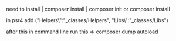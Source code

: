 need to install |
composer install |
composer init or composer install

in psr4 add ("Helpers\\":"_classes/Helpers",
            "Libs\\":"_classes/Libs")

after this in command line run this =>
composer dump autoload

